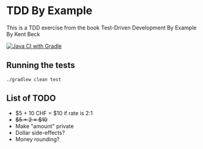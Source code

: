 # TDD By Example

This is a TDD exercise from the book Test-Driven Development By Example By Kent Beck

[![Java CI with Gradle](https://github.com/simonppg/TDD-By-Example/actions/workflows/gradle.yml/badge.svg?branch=main)](https://github.com/simonppg/TDD-By-Example/actions/workflows/gradle.yml)

## Running the tests

```shell
./gradlew clean test
```

## List of TODO

- $5 + 10 CHF = $10 if rate is 2:1
- ~~$5 * 2 = $10~~
- Make "amount" private
- Dollar side-effects?
- Money rounding?
